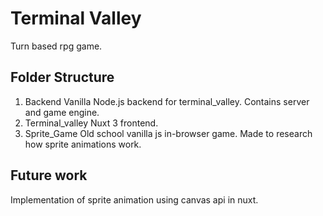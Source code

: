 # Terminal Valley

Turn based rpg game.

## Folder Structure

1. Backend
	Vanilla Node.js backend for terminal_valley. 
	Contains server and game engine.
2. Terminal_valley
    Nuxt 3 frontend.
3. Sprite_Game
    Old school vanilla js in-browser game. 
    Made to research how sprite animations work. 

## Future work
Implementation of sprite animation using canvas api in nuxt.
